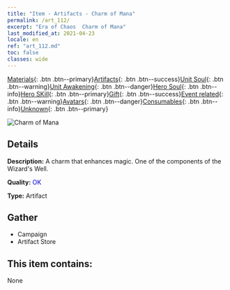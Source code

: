 ```yaml
---
title: "Item - Artifacts - Charm of Mana"
permalink: /art_112/
excerpt: "Era of Chaos  Charm of Mana"
last_modified_at: 2021-04-23
locale: en
ref: "art_112.md"
toc: false
classes: wide
---
```

 [Materials](/Items/){: .btn .btn--primary}[Artifacts](/Items/Artifacts/){: .btn .btn--success}[Unit Soul](/Items/UnitSoul/){: .btn .btn--warning}[Unit Awakening](/Items/UnitAwakening/){: .btn .btn--danger}[Hero Soul](/Items/HeroSoul/){: .btn .btn--info}[Hero SKill](/Items/HeroSkill/){: .btn .btn--primary}[Gift](/Items/Gift/){: .btn .btn--success}[Event related](/Items/Events/){: .btn .btn--warning}[Avatars](/Items/Avatars/){: .btn .btn--danger}[Consumables](/Items/Consumables/){: .btn .btn--info}[Unknown](/Items/Unknown/){: .btn .btn--primary}

 ![Charm of Mana](/images/t/artifact_40211.png)

## Details
 **Description:** A charm that enhances magic. One of the components of the Wizard's Well.

 **Quality:** <span style="color: #0000CD">OK</span>

 **Type:** Artifact

## Gather

*    Campaign 
*    Artifact Store 

## This item contains:

  None

